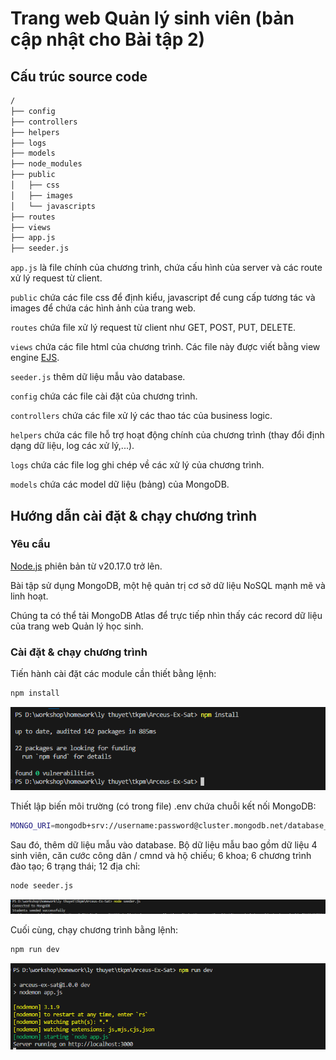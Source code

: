 # Trang web Quản lý sinh viên (bản cập nhật cho Bài tập 2)
## Cấu trúc source code
```bash
/
├── config 
├── controllers 
├── helpers 
├── logs 
├── models 
├── node_modules
├── public
│   ├── css
│   ├── images
│   └── javascripts
├── routes
├── views
├── app.js
├── seeder.js
```

`app.js` là file chính của chương trình, chứa cấu hình của server và các route xử lý request từ client.

`public` chứa các file css để định kiểu, javascript để cung cấp tương tác và images để chứa các hình ảnh của trang web.

`routes` chứa file xử lý request từ client như GET, POST, PUT, DELETE.

`views` chứa các file html của chương trình. Các file này được viết bằng view engine [EJS](https://ejs.co/).

`seeder.js` thêm dữ liệu mẫu vào database.

`config` chứa các file cài đặt của chương trình.

`controllers` chứa các file xử lý các thao tác của business logic.

`helpers` chứa các file hỗ trợ hoạt động chính của chương trình (thay đổi định dạng dữ liệu, log các xử lý,...).

`logs` chứa các file log ghi chép về các xử lý của chương trình.

`models` chứa các model dữ liệu (bảng) của MongoDB.

## Hướng dẫn cài đặt & chạy chương trình
### Yêu cầu

[Node.js](https://nodejs.org/en/download/) phiên bản từ v20.17.0 trở lên.

Bài tập sử dụng MongoDB, một hệ quản trị cơ sở dữ liệu NoSQL mạnh mẽ và linh hoạt.

Chúng ta có thể tải MongoDB Atlas để trực tiếp nhìn thấy các record dữ liệu của trang web Quản lý học sinh.

### Cài đặt & chạy chương trình

Tiến hành cài đặt các module cần thiết bằng lệnh:  

```bash
npm install
```
![image](readme_resources/install_step_1.png)

Thiết lập biến môi trường (có trong file) .env chứa chuỗi kết nối MongoDB:

```bash
MONGO_URI=mongodb+srv://username:password@cluster.mongodb.net/database_name
```

Sau đó, thêm dữ liệu mẫu vào database. Bộ dữ liệu mẫu bao gồm dữ liệu 4 sinh viên, căn cước công dân / cmnd và hộ chiếu; 6 khoa; 6 chương trình đào tạo; 6 trạng thái; 12 địa chỉ:

```bash
node seeder.js
```

![image](readme_resources/install_step_2.png)

Cuối cùng, chạy chương trình bằng lệnh:

```bash
npm run dev
```

![image](readme_resources/starting.png)
